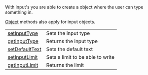 With input's you are able to create a object where the user can type something in.<br>

[Object](objects/Object.md) methods also apply for input objects.

|   |   |
|---|---|
|[setInputType](objects/Input/setInputType.md)|Sets the input type
|[getInputType](objects/Input/getInputType.md)|Returns the input type
|[setDefaultText](objects/Input/setDefaultText.md)|Sets the default text
|[setInputLimit](objects/Input/setInputLimit.md)|Sets a limit to be able to write
|[getInputLimit](objects/Input/getInputLimit.md)|Returns the limit

